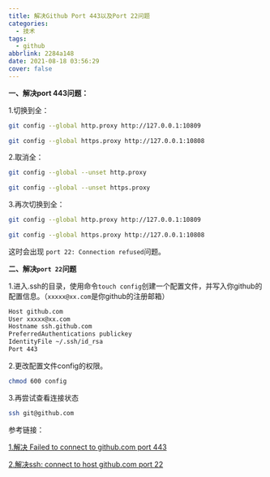 ```yaml
---
title: 解决Github Port 443以及Port 22问题
categories:
  - 技术
tags:
  - github
abbrlink: 2284a148
date: 2021-08-18 03:56:29
cover: false
---
```


 **一、解决port 443问题：**

1.切换到全：

```bash
git config --global http.proxy http://127.0.0.1:10809
 
git config --global https.proxy http://127.0.0.1:10808
```

2.取消全：

```bash
git config --global --unset http.proxy
 
git config --global --unset https.proxy
```

3.再次切换到全：

```bash
git config --global http.proxy http://127.0.0.1:10809
 
git config --global https.proxy http://127.0.0.1:10808
```

这时会出现 `port 22: Connection refused`问题。

**二、解决`port 22`问题**

1.进入.ssh的目录，使用命令`touch config`创建一个配置文件，并写入你github的配置信息。（`xxxxx@xx.com`是你github的注册邮箱）

```bash
Host github.com  
User xxxxx@xx.com  
Hostname ssh.github.com  
PreferredAuthentications publickey  
IdentityFile ~/.ssh/id_rsa  
Port 443
```

2.更改配置文件config的权限。

```bash
chmod 600 config
```

3.再尝试查看连接状态

```bash
ssh git@github.com
```

参考链接：

[1.解决 Failed to connect to github.com port 443](https://blog.csdn.net/Hodors/article/details/103226958)

[2.解决ssh: connect to host github.com port 22](https://blog.csdn.net/MBuger/article/details/70226712)

